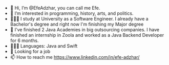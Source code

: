- 👋 Hi, I’m @EfeAdzhar, you can call me Efe.
- 👀 I’m interested in programming, history, arts, and politics. 
- 🧑🏻‍🎓 I study at University as a Software Engineer. I already have a Bachelor's degree and right now I'm finishing my Major degree
- 🌱 I've finished 2 Java Academies in big outsourcing companies. I have finished an internship in Zoola and worked as a Java Backend Developer for 6 months.
- 🧑🏻‍💻 Languages: Java and Swift
- 🧐 Looking for a job
- 📫 How to reach me https://www.linkedin.com/in/efe-adzhar/

<!---
EfeAdzhar/EfeAdzhar is a ✨ special ✨ repository because its `README.md` (this file) appears on your GitHub profile.
You can click the Preview link to take a look at your changes.
--->
